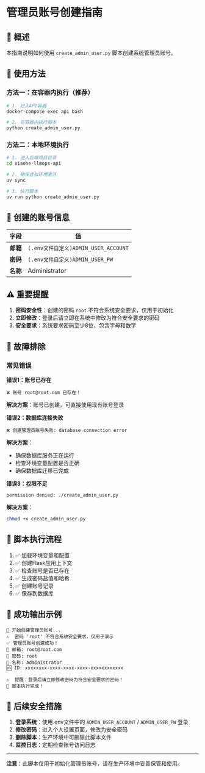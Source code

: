 # 管理员账号创建指南

## 📖 概述

本指南说明如何使用 `create_admin_user.py` 脚本创建系统管理员账号。

## 🔧 使用方法

### 方法一：在容器内执行（推荐）

```bash
# 1. 进入API容器
docker-compose exec api bash

# 2. 在容器内执行脚本
python create_admin_user.py
```

### 方法二：本地环境执行

```bash
# 1. 进入后端项目目录
cd xiaohe-llmops-api

# 2. 确保虚拟环境激活
uv sync

# 3. 执行脚本
uv run python create_admin_user.py
```

## 👤 创建的账号信息

| 字段 | 值 |
|------|-----|
| **邮箱** |  `(.env文件自定义)ADMIN_USER_ACCOUNT` |
| **密码** |  `(.env文件自定义)ADMIN_USER_PW` |
| **名称** | Administrator |

## ⚠️ 重要提醒

1. **密码安全性**：创建的密码 `root` 不符合系统安全要求，仅用于初始化
2. **立即修改**：登录后请立即在系统中修改为符合安全要求的密码
3. **安全要求**：系统要求密码至少8位，包含字母和数字

## 🚨 故障排除

### 常见错误

**错误1：账号已存在**
```
❌ 账号 root@root.com 已存在！
```
**解决方案**：账号已创建，可直接使用现有账号登录

**错误2：数据库连接失败**
```
❌ 创建管理员账号失败: database connection error
```
**解决方案**：
- 确保数据库服务正在运行
- 检查环境变量配置是否正确
- 确保数据库迁移已完成

**错误3：权限不足**
```
permission denied: ./create_admin_user.py
```
**解决方案**：
```bash
chmod +x create_admin_user.py
```

## 🔄 脚本执行流程

1. ✅ 加载环境变量和配置
2. ✅ 创建Flask应用上下文
3. ✅ 检查账号是否已存在
4. ✅ 生成密码盐值和哈希
5. ✅ 创建账号记录
6. ✅ 保存到数据库

## 🎯 成功输出示例

```
🚀 开始创建管理员账号...
⚠️  密码 'root' 不符合系统安全要求，仅用于演示
✅ 管理员账号创建成功！
📧 邮箱: root@root.com
🔑 密码: root
👤 名称: Administrator
🆔 ID: xxxxxxxx-xxxx-xxxx-xxxx-xxxxxxxxxxxx

⚠️  提醒：登录后请立即修改密码为符合安全要求的密码！
🎉 脚本执行完成！
```

## 🔐 后续安全措施

1. **登录系统**：使用.env文件中的 `ADMIN_USER_ACCOUNT` / `ADMIN_USER_PW` 登录
2. **修改密码**：进入个人设置页面，修改为安全密码
3. **删除脚本**：生产环境中可删除此脚本文件
4. **监控日志**：定期检查账号访问日志

---

**注意**：此脚本仅用于初始化管理员账号，请在生产环境中妥善保管和使用。
